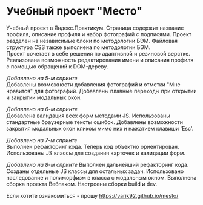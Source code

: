 # **Учебный проект "Место"**
Учебный проект в Яндекс.Практикум. Страница содержит название профиля, описание профиля и набор фотографий с подписями. 
Проект разделен на независимые блоки по методологии БЭМ. Файловая структура CSS также выполнена по методологии БЭМ.  
Проект сочетает в себе решения по адаптивной и резиновой верстке.  
Реализована возможность редактирования имени и описания профиля с помощью обращений к DOM-дереву.

*Добавлено на 5-м спринте*  
Добавлены возможности добавления фотографий и отметки "Мне нравится" для фотографий. Добавлены плавные переходы при открытии и закрытии модальных окон.

*Добавлено на 6-м спринте*  
Добавлена валидация всех форм методами JS. Использованы стандартные браузерные тексты ошибок. Добавлены возможности закрытия модальных окон кликом мимо них и нажатием клавиши 'Esc'.

*Добавлено на 7-м спринте*  
Выполнен рефакторинг кода. Теперь код объектно ориентирован. Использованы JS классы для создания карточек и валидации форм.

*Добавлено на 8-м спринте* 
Выполнен дальнейший рефакторинг кода. Созданы отдельные JS классы для остальных задач. Использовано наследование и полиморфизм в класса с модальным окном. Выполнена сборка проекта Вебпаком. Настроены сборки build и dev.

Если хотите ознакомиться - прошу https://varik92.github.io/mesto/